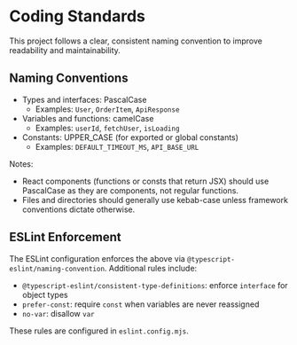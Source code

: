 # Coding Standards

This project follows a clear, consistent naming convention to improve readability and maintainability.

## Naming Conventions

- Types and interfaces: PascalCase
  - Examples: `User`, `OrderItem`, `ApiResponse`
- Variables and functions: camelCase
  - Examples: `userId`, `fetchUser`, `isLoading`
- Constants: UPPER_CASE (for exported or global constants)
  - Examples: `DEFAULT_TIMEOUT_MS`, `API_BASE_URL`

Notes:

- React components (functions or consts that return JSX) should use PascalCase as they are components, not regular functions.
- Files and directories should generally use kebab-case unless framework conventions dictate otherwise.

## ESLint Enforcement

The ESLint configuration enforces the above via `@typescript-eslint/naming-convention`. Additional rules include:

- `@typescript-eslint/consistent-type-definitions`: enforce `interface` for object types
- `prefer-const`: require `const` when variables are never reassigned
- `no-var`: disallow `var`

These rules are configured in `eslint.config.mjs`.
